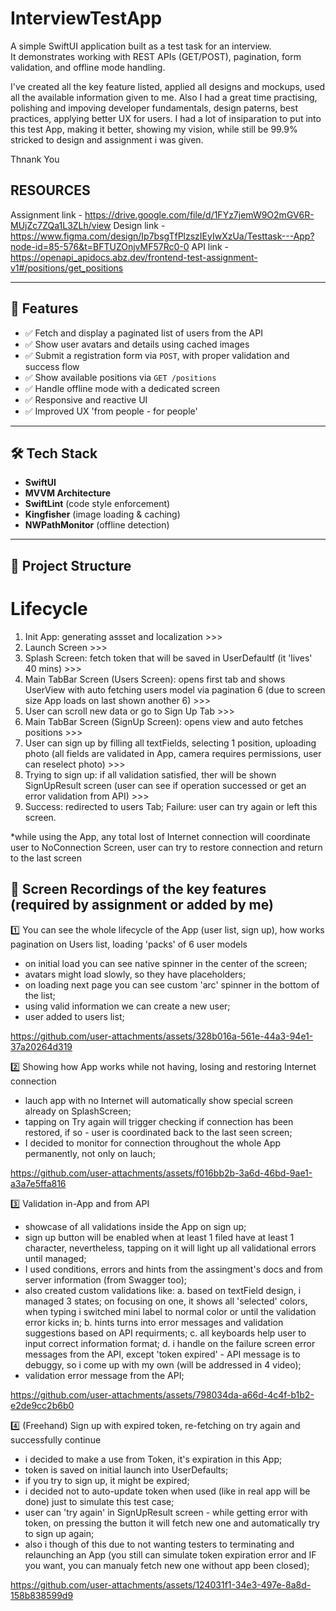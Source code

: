 # InterviewTestApp

A simple SwiftUI application built as a test task for an interview.  
It demonstrates working with REST APIs (GET/POST), pagination, form validation, and offline mode handling.

I've created all the key feature listed, applied all designs and mockups, used all the available information given to me. Also I had a great time practising, polishing and impoving developer fundamentals, design paterns, best practices, applying better UX for users. I had a lot of insiparation to put into this test App, making it better, showing my vision, while still be 99.9% stricked to design and assignment i was given.

Thnank You

## RESOURCES
Assignment link - https://drive.google.com/file/d/1FYz7jemW9O2mGV6R-MUjZc7ZQa1L3ZLh/view
Design link - https://www.figma.com/design/Ip7bsgTfPlzszIEyIwXzUa/Testtask---App?node-id=85-576&t=BFTUZOnjvMF57Rc0-0
API link - https://openapi_apidocs.abz.dev/frontend-test-assignment-v1#/positions/get_positions

---

## 🚀 Features

- ✅ Fetch and display a paginated list of users from the API
- ✅ Show user avatars and details using cached images
- ✅ Submit a registration form via `POST`, with proper validation and success flow
- ✅ Show available positions via `GET /positions`
- ✅ Handle offline mode with a dedicated screen
- ✅ Responsive and reactive UI
- ✅ Improved UX 'from people - for people'

---

## 🛠️ Tech Stack

- **SwiftUI**
- **MVVM Architecture**
- **SwiftLint** (code style enforcement)
- **Kingfisher** (image loading & caching)
- **NWPathMonitor** (offline detection)

---

## 🧱 Project Structure
# Lifecycle
1. Init App: generating assset and localization >>>
2. Launch Screen >>> 
3. Splash Screen: fetch token that will be saved in UserDefaultf (it 'lives' 40 mins) >>>
4. Main TabBar Screen (Users Screen): opens first tab and shows UserView with auto fetching users model via pagination 6 (due to screen size App loads on last shown another 6) >>>
5. User can scroll new data or go to Sign Up Tab >>>
6. Main TabBar Screen (SignUp Screen): opens view and auto fetches positions >>>
7. User can sign up by filling all textFields, selecting 1 position, uploading photo (all fields are validated in App, camera requires permissions, user can reselect photo) >>>
8. Trying to sign up: if all validation satisfied, ther will be shown SignUpResult screen (user can see if operation successed or get an error validation from API) >>>
9. Success: redirected to users Tab; Failure: user can try again or left this screen.

*while using the App, any total lost of Internet connection will coordinate user to NoConnection Screen, user can try to restore connection and return to the last screen

## 🎥 Screen Recordings of the key features (required by assignment or added by me)

1️⃣ You can see the whole lifecycle of the App (user list, sign up), how works pagination on Users list, loading 'packs' of 6 user models
- on initial load you can see native spinner in the center of the screen;
- avatars might load slowly, so they have placeholders;
- on loading next page you can see custom 'arc' spinner in the bottom of the list;
- using valid information we can create a new user;
- user added to users list;

https://github.com/user-attachments/assets/328b016a-561e-44a3-94e1-37a20264d319

2️⃣ Showing how App works while not having, losing and restoring Internet connection
- lauch app with no Internet will automatically show special screen already on SplashScreen;
- tapping on Try again will trigger checking if connection has been restored, if so - user is coordinated back to the last seen screen;
- I decided to monitor for connection throughout the whole App permanently, not only on lauch;

https://github.com/user-attachments/assets/f016bb2b-3a6d-46bd-9ae1-a3a7e5ffa816

3️⃣ Validation in-App and from API
- showcase of all validations inside the App on sign up;
- sign up button will be enabled when at least 1 filed have at least 1 character, nevertheless, tapping on it will light up all validational errors until managed;
- I used conditions, errors and hints from the assingment's docs and from server information (from Swagger too);
- also created custom validations like:
  a. based on textField design, i managed 3 states; on focusing on one, it shows all 'selected' colors, when typing i switched mini label to normal color or until the validation error kicks in;
  b. hints turns into error messages and validation suggestions based on API requirments;
  c. all keyboards help user to input correct information format;
  d. i handle on the failure screen error messages from the API, except 'token expired' - API message is to debuggy, so i come up with my own (will be addressed in 4 video);
- validation error message from the API;

https://github.com/user-attachments/assets/798034da-a66d-4c4f-b1b2-e2de9cc2b6b0

4️⃣ (Freehand) Sign up with expired token, re-fetching on try again and successfully continue
- i decided to make a use from Token, it's expiration in this App;
- token is saved on initial launch into UserDefaults;
- if you try to sign up, it might be expired;
- i decided not to auto-update token when used (like in real app will be done) just to simulate this test case;
- user can 'try again' in SignUpResult screen - while getting error with token, on pressing the button it will fetch new one and automatically try to sign up again;
- also i though of this due to not wanting testers to terminating and relaunching an App (you still can simulate token expiration error and IF you want, you can manualy fetch new one without app been closed);

https://github.com/user-attachments/assets/124031f1-34e3-497e-8a8d-158b838599d9





